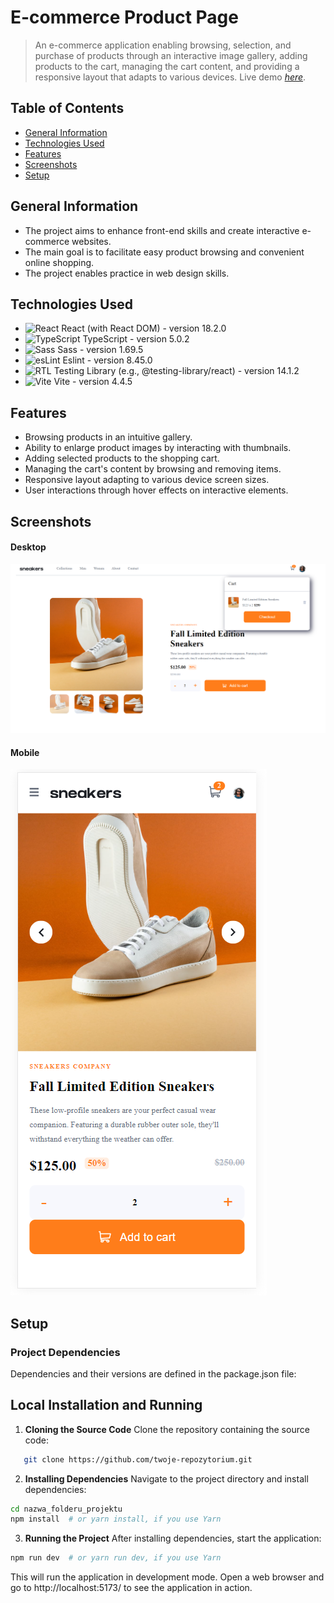 # E-commerce Product Page

> An e-commerce application enabling browsing, selection, and purchase of products through an interactive image gallery, adding products to the cart, managing the cart content, and providing a responsive layout that adapts to various devices.
> Live demo [_here_](https://Lukass9.github.io/ecommerce-product-card).

## Table of Contents

- [General Information](#general-information)
- [Technologies Used](#technologies-used)
- [Features](#features)
- [Screenshots](#screenshots)
- [Setup](#setup)

## General Information

- The project aims to enhance front-end skills and create interactive e-commerce websites.
- The main goal is to facilitate easy product browsing and convenient online shopping.
- The project enables practice in web design skills.

## Technologies Used

- <img width="20" src="https://user-images.githubusercontent.com/25181517/183897015-94a058a6-b86e-4e42-a37f-bf92061753e5.png" alt="React" title="React"/> React (with React DOM) - version 18.2.0
- <img width="20" src="https://user-images.githubusercontent.com/25181517/183890598-19a0ac2d-e88a-4005-a8df-1ee36782fde1.png" alt="TypeScript" title="TypeScript"/> TypeScript - version 5.0.2
- <img width="20" src="https://user-images.githubusercontent.com/25181517/192158956-48192682-23d5-4bfc-9dfb-6511ade346bc.png" alt="Sass" title="Sass"/> Sass - version 1.69.5
- <img width="20" src="https://eslint.org/icon-512.png" alt="esLint" title="esLint"/> Eslint - version 8.45.0
- <img width="20" src="https://testing-library.com/img/logo-large.png" alt="RTL" title="RTL"/> Testing Library (e.g., @testing-library/react) - version 14.1.2
- <img width="20" src="https://github.com/marwin1991/profile-technology-icons/assets/62091613/b40892ef-efb8-4b0e-a6b5-d1cfc2f3fc35" alt="Vite" title="Vite"/> Vite - version 4.4.5

## Features

- Browsing products in an intuitive gallery.
- Ability to enlarge product images by interacting with thumbnails.
- Adding selected products to the shopping cart.
- Managing the cart's content by browsing and removing items.
- Responsive layout adapting to various device screen sizes.
- User interactions through hover effects on interactive elements.

## Screenshots

#### Desktop

![desktop](src/assets/images/src1.png)

#### Mobile

![mobile](src/assets/images/src2.png)

## Setup

### Project Dependencies

Dependencies and their versions are defined in the package.json file:

## Local Installation and Running

1. **Cloning the Source Code**
   Clone the repository containing the source code:

```bash
   git clone https://github.com/twoje-repozytorium.git
```

2. **Installing Dependencies**
   Navigate to the project directory and install dependencies:

```bash
cd nazwa_folderu_projektu
npm install  # or yarn install, if you use Yarn
```

3. **Running the Project**
   After installing dependencies, start the application:

```bash
npm run dev  # or yarn run dev, if you use Yarn
```

This will run the application in development mode. Open a web browser and go to http://localhost:5173/ to see the application in action.
